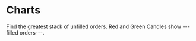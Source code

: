 


# Charts

Find the greatest stack of unfilled orders.
Red and Green Candles show ---filled orders---.
<!--stackedit_data:
eyJoaXN0b3J5IjpbODEwODMwNjAzLDczMDk5ODExNl19
-->